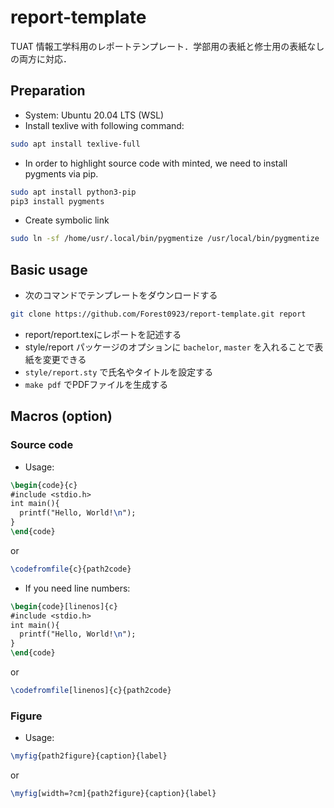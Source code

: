 # report-template

TUAT 情報工学科用のレポートテンプレート．学部用の表紙と修士用の表紙なしの両方に対応．

## Preparation

- System: Ubuntu 20.04 LTS (WSL)
- Install texlive with following command:

```sh
sudo apt install texlive-full
```

- In order to highlight source code with minted, we need to install pygments via pip.

```sh
sudo apt install python3-pip
pip3 install pygments
```

- Create symbolic link

```sh
sudo ln -sf /home/usr/.local/bin/pygmentize /usr/local/bin/pygmentize
```

## Basic usage

- 次のコマンドでテンプレートをダウンロードする

```sh
git clone https://github.com/Forest0923/report-template.git report
```

- report/report.texにレポートを記述する
- style/report パッケージのオプションに `bachelor`, `master` を入れることで表紙を変更できる
- `style/report.sty` で氏名やタイトルを設定する
- `make pdf` でPDFファイルを生成する

## Macros (option)

### Source code

- Usage:

```tex
\begin{code}{c}
#include <stdio.h>
int main(){
  printf("Hello, World!\n");
}
\end{code}
```

or

```tex
\codefromfile{c}{path2code}
```

- If you need line numbers:

```tex
\begin{code}[linenos]{c}
#include <stdio.h>
int main(){
  printf("Hello, World!\n");
}
\end{code}
```

or

```tex
\codefromfile[linenos]{c}{path2code}
```

### Figure

- Usage:

```tex
\myfig{path2figure}{caption}{label}
```

or

```tex
\myfig[width=?cm]{path2figure}{caption}{label}
```
